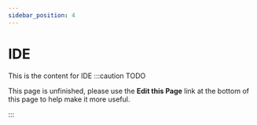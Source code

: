 ```yaml
---
sidebar_position: 4
---
```

IDE
=======================
This is the content for IDE
:::caution TODO

This page is unfinished, please use the **Edit this Page** link at the bottom of this page to help make it more useful.

:::
